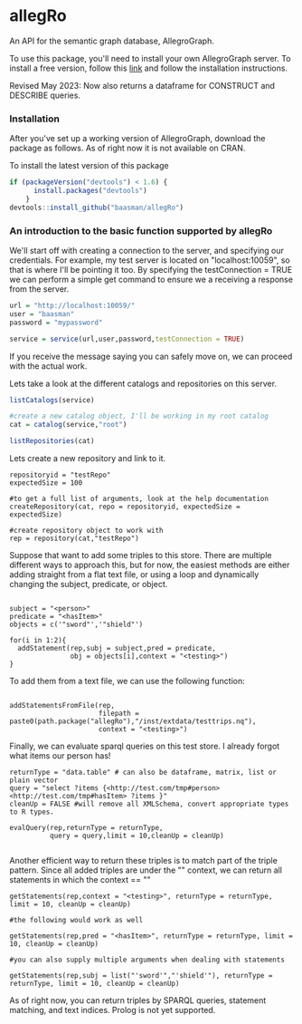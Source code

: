 # allegRo
An API for the semantic graph database, AllegroGraph.

To use this package, you'll need to install your own AllegroGraph server. To install a free version, follow this [link](http://franz.com/agraph/downloads/)
and follow the installation instructions.

Revised May 2023: Now also returns a dataframe for CONSTRUCT and DESCRIBE queries. 

### Installation

After you've set up a working version of AllegroGraph, download the package as follows. As of right now it is not available on CRAN.

To install the latest version of this package

```R
if (packageVersion("devtools") < 1.6) {
      install.packages("devtools")
    }
devtools::install_github("baasman/allegRo")
```

### An introduction to the basic function supported by allegRo

We'll start off with creating a connection to the server, and specifying our credentials. For example, my test server is located on "localhost:10059", so that is where I'll be pointing it too. By specifying the testConnection = TRUE we can perform a simple get command to ensure we a receiving a response from the server.

```r
url = "http://localhost:10059/"
user = "baasman"
password = "mypassword"

service = service(url,user,password,testConnection = TRUE)
```

If you receive the message saying you can safely move on, we can proceed with the actual work.

Lets take a look at the different catalogs and repositories on this server. 

```r
listCatalogs(service)

#create a new catalog object, I'll be working in my root catalog
cat = catalog(service,"root")

listRepositories(cat)
```

Lets create a new repository and link to it.

```{r}
repositoryid = "testRepo"
expectedSize = 100

#to get a full list of arguments, look at the help documentation
createRepository(cat, repo = repositoryid, expectedSize = expectedSize)

#create repository object to work with
rep = repository(cat,"testRepo")
```

Suppose that want to add some triples to this store. There are multiple different ways to approach this, but for now, the easiest methods are either 
adding straight from a flat text file, or using a loop and dynamically changing the subject, predicate, or object.

```{r}

subject = "<person>"
predicate = "<hasItem>"
objects = c('"sword"','"shield"')

for(i in 1:2){
  addStatement(rep,subj = subject,pred = predicate,
               obj = objects[i],context = "<testing>")
}

```

To add them from a text file, we can use the following function:

```{r}

addStatementsFromFile(rep,
                      filepath = paste0(path.package("allegRo"),"/inst/extdata/testtrips.nq"),
                      context = "<testing>")

```

Finally, we can evaluate sparql queries on this test store. I already forgot what items our person has!

```{r}
returnType = "data.table" # can also be dataframe, matrix, list or plain vector
query = "select ?items {<http://test.com/tmp#person> <http://test.com/tmp#hasItem> ?items }"
cleanUp = FALSE #will remove all XMLSchema, convert appropriate types to R types.

evalQuery(rep,returnType = returnType,
          query = query,limit = 10,cleanUp = cleanUp)
          

```

Another efficient way to return these triples is to match part of the triple pattern. Since all added triples are under the
"<testing>" context, we can return all statements in which the context == "<testing>"
```{r}
getStatements(rep,context = "<testing>", returnType = returnType, limit = 10, cleanUp = cleanUp)

#the following would work as well

getStatements(rep,pred = "<hasItem>", returnType = returnType, limit = 10, cleanUp = cleanUp)

#you can also supply multiple arguments when dealing with statements

getStatements(rep,subj = list("'sword'","'shield'"), returnType = returnType, limit = 10, cleanUp = cleanUp)

```

As of right now, you can return triples by SPARQL queries, statement matching, and text indices. Prolog is not yet supported.

